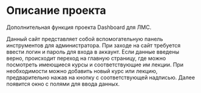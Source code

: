 # Описание проекта

Дополнительная функция проекта Dashboard для ЛМС.

Данный сайт представляет собой вспомогательную панель инструментов для администратора. При заходе на сайт требуется ввести логин и пароль для входа в аккаунт. Если данные введены верно, происходит переход на главную страницу, где можно посмотреть имеющиеся курсы и соответствующие им лекции. При необходимости можно добавить новый курс или лекцию, предварительно нажав на кнопку с соответствующей надписью. Далее появится окно с полями для ввода данных.

